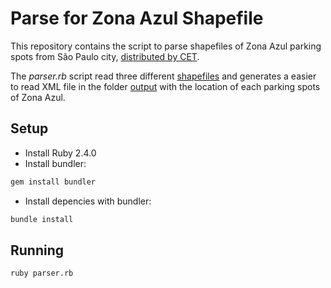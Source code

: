 # Parse for Zona Azul Shapefile

This repository contains the script to parse shapefiles of Zona Azul parking
spots from São Paulo city, 
[distributed by CET](http://www.cetsp.com.br/consultas/zona-azul/mapa-zona-azul/mapa-zona-azul.aspx).

The *parser.rb* script read three different [shapefiles](shapefiles) and
generates a easier to read XML file in the folder [output](output) with the location of each parking spots
of Zona Azul.

## Setup

* Install Ruby 2.4.0
* Install bundler:
```sh
gem install bundler
```
* Install depencies with bundler:
```sh
bundle install
```
## Running

```sh
ruby parser.rb
```

